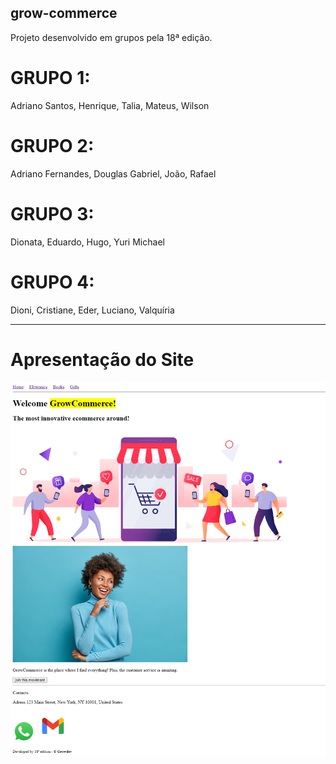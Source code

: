 ## grow-commerce

Projeto desenvolvido em grupos pela 18ª edição.

# GRUPO 1:

Adriano Santos,
Henrique,
Talia,
Mateus,
Wilson

# GRUPO 2:

Adriano Fernandes,
Douglas
Gabriel,
João,
Rafael

# GRUPO 3:

Dionata,
Eduardo,
Hugo,
Yuri
Michael

# GRUPO 4:

Dioni,
Cristiane,
Eder,
Luciano,
Valquíria

<hr>

# Apresentação do Site

<img src="./assets/readme.png" alt="Imagem Readme Apresentação Site">
